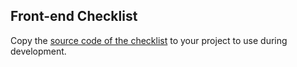 ## Front-end Checklist

Copy the [source code of the checklist](/checklist.md)  to your project to use during development.




